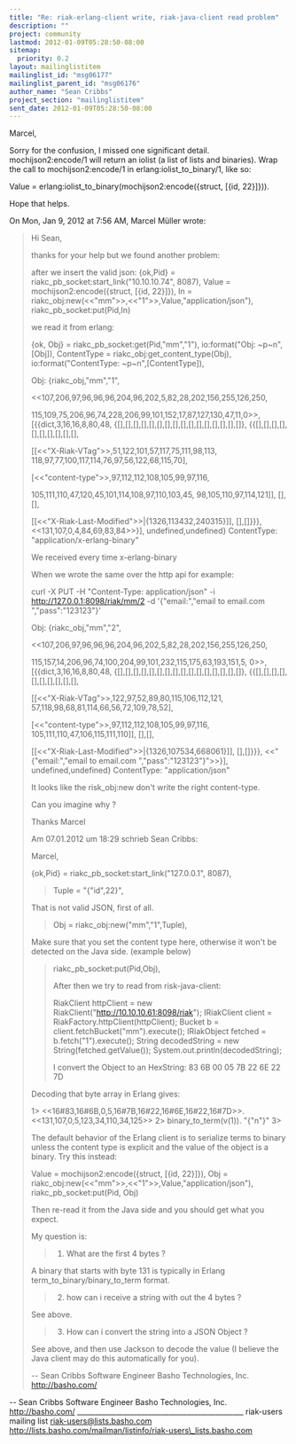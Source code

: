 ```yaml
---
title: "Re: riak-erlang-client write, riak-java-client read problem"
description: ""
project: community
lastmod: 2012-01-09T05:28:50-08:00
sitemap:
  priority: 0.2
layout: mailinglistitem
mailinglist_id: "msg06177"
mailinglist_parent_id: "msg06176"
author_name: "Sean Cribbs"
project_section: "mailinglistitem"
sent_date: 2012-01-09T05:28:50-08:00
---
```



Marcel,

Sorry for the confusion, I missed one significant detail.
mochijson2:encode/1 will return an iolist (a list of lists and binaries).
Wrap the call to mochijson2:encode/1 in erlang:iolist\_to\_binary/1, like so:

Value = erlang:iolist\_to\_binary(mochijson2:encode({struct, [{id, 22}]})).

Hope that helps.

On Mon, Jan 9, 2012 at 7:56 AM, Marcel Müller wrote:

> Hi Sean,
>
> thanks for your help but we found another problem:
>
> after we insert the valid json:
> {ok,Pid} = riakc\_pb\_socket:start\_link("10.10.10.74", 8087),
> Value = mochijson2:encode({struct, [{id, 22}]}),
> In = riakc\_obj:new(<<"mm">>,<<"1">>,Value,"application/json"),
> riakc\_pb\_socket:put(Pid,In)
>
> we read it from erlang:
>
> {ok, Obj} = riakc\_pb\_socket:get(Pid,"mm","1"),
> io:format("Obj: ~p~n",[Obj]),
> ContentType = riakc\_obj:get\_content\_type(Obj),
> io:format("ContentType: ~p~n",[ContentType]),
>
> Obj: {riakc\_obj,"mm","1",
>
> <<107,206,97,96,96,96,204,96,202,5,82,28,202,156,255,126,250,
>
> 115,109,75,206,96,74,228,206,99,101,152,17,87,127,130,47,11,0>>,
> [{{dict,3,16,16,8,80,48,
> {[],[],[],[],[],[],[],[],[],[],[],[],[],[],[],[]},
> {{[],[],[],[],[],[],[],[],[],[],
>
> [[<<"X-Riak-VTag">>,51,122,101,57,117,75,111,98,113,
> 118,97,77,100,117,114,76,97,56,122,68,115,70],
>
> [<<"content-type">>,97,112,112,108,105,99,97,116,
>
> 105,111,110,47,120,45,101,114,108,97,110,103,45,
> 98,105,110,97,114,121]],
> [],[],
>
> [[<<"X-Riak-Last-Modified">>|{1326,113432,240315}]],
> [],[]}}},
> <<131,107,0,4,84,69,83,84>>}],
> undefined,undefined}
> ContentType: "application/x-erlang-binary"
>
> We received every time x-erlang-binary
>
> When we wrote the same over the http api for example:
>
> curl -X PUT -H "Content-Type: application/json" -i
> http://127.0.0.1:8098/riak/mm/2 -d '{"email:","email to email.com
> ","pass":"123123"}'
>
> Obj: {riakc\_obj,"mm","2",
>
> <<107,206,97,96,96,96,204,96,202,5,82,28,202,156,255,126,250,
>
> 115,157,14,206,96,74,100,204,99,101,232,115,175,63,193,151,5,
> 0>>,
> [{{dict,3,16,16,8,80,48,
> {[],[],[],[],[],[],[],[],[],[],[],[],[],[],[],[]},
> {{[],[],[],[],[],[],[],[],[],[],
>
> [[<<"X-Riak-VTag">>,122,97,52,89,80,115,106,112,121,
> 57,118,98,68,81,114,66,56,72,109,78,52],
>
> [<<"content-type">>,97,112,112,108,105,99,97,116,
> 105,111,110,47,106,115,111,110]],
> [],[],
>
> [[<<"X-Riak-Last-Modified">>|{1326,107534,668061}]],
> [],[]}}},
> <<"{\"email:\",\"email to email.com
> \",\"pass\":\"123123\"}">>}],
> undefined,undefined}
> ContentType: "application/json"
>
>
> It looks like the risk\_obj:new don't write the right content-type.
>
> Can you imagine why ?
>
> Thanks
> Marcel
>
>
> Am 07.01.2012 um 18:29 schrieb Sean Cribbs:
>
> Marcel,
>
> {ok,Pid} = riakc\_pb\_socket:start\_link("127.0.0.1", 8087),
>> Tuple = "{\"id\",22}",
>>
>
> That is not valid JSON, first of all.
>
>
>> Obj = riakc\_obj:new("mm","1",Tuple),
>>
>
> Make sure that you set the content type here, otherwise it won't be
> detected on the Java side. (example below)
>
>
>> riakc\_pb\_socket:put(Pid,Obj),
>>
>> After then we try to read from risk-java-client:
>>
>> RiakClient httpClient = new RiakClient("http://10.10.10.61:8098/riak");
>> IRiakClient client = RiakFactory.httpClient(httpClient);
>> Bucket b = client.fetchBucket("mm").execute();
>> IRiakObject fetched = b.fetch("1").execute();
>> String decodedString = new String(fetched.getValue());
>> System.out.println(decodedString);
>>
>> I convert the Object to an HexString: 83 6B 00 05 7B 22 6E 22 7D
>>
>>
> Decoding that byte array in Erlang gives:
>
> 1> <<16#83,16#6B,0,5,16#7B,16#22,16#6E,16#22,16#7D>>.
> <<131,107,0,5,123,34,110,34,125>>
> 2> binary\_to\_term(v(1)).
> "{\"n\"}"
> 3>
>
> The default behavior of the Erlang client is to serialize terms to binary
> unless the content type is explicit and the value of the object is a
> binary. Try this instead:
>
> Value = mochijson2:encode({struct, [{id, 22}]}),
> Obj = riakc\_obj:new(<<"mm">>,<<"1">>,Value,"application/json"),
> riakc\_pb\_socket:put(Pid, Obj)
>
> Then re-read it from the Java side and you should get what you expect.
>
> My question is:
>>
>> 1. What are the first 4 bytes ?
>>
>
> A binary that starts with byte 131 is typically in Erlang
> term\_to\_binary/binary\_to\_term format.
>
>
>> 2. how can i receive a string with out the 4 bytes ?
>>
>
> See above.
>
>
>> 3. How can i convert the string into a JSON Object ?
>>
>>
> See above, and then use Jackson to decode the value (I believe the Java
> client may do this automatically for you).
>
> --
> Sean Cribbs 
> Software Engineer
> Basho Technologies, Inc.
> http://basho.com/
>
>
>


-- 
Sean Cribbs 
Software Engineer
Basho Technologies, Inc.
http://basho.com/
\_\_\_\_\_\_\_\_\_\_\_\_\_\_\_\_\_\_\_\_\_\_\_\_\_\_\_\_\_\_\_\_\_\_\_\_\_\_\_\_\_\_\_\_\_\_\_
riak-users mailing list
riak-users@lists.basho.com
http://lists.basho.com/mailman/listinfo/riak-users\_lists.basho.com


